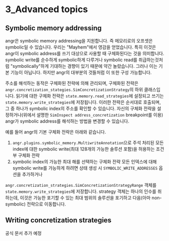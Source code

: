 # 3_Advanced topics

## Symbolic memory addressing

angr은 symbolic memory addressing을 지원합니다. 즉 메모리로의 오프셋은 symbolic일 수 있습니다. 우리는 "Mayhem"에서 영감을 얻었습니다. 특히 이것은 angr이 symbolic address를 쓰기 대상으로 사용할 때 구체화된다는 것을 의미합니다. symbolic write를 순수하게 symbolic하게 다루거나 symbolic read를 취급하는것처럼 "symbolically"하게 기대하는 경향이 있기 때문에 약간 놀랐습니다. 그러나 이는 기본 기능이 아닙니다. 하지만 angr의 대부분의 것들처럼 이 또한 구성 가능합니다.

주소를 해석하는 동작은 구체화된 전략에 의해 관리되며, 구체화된 전략은 `angr.concretization_stategies.SimConcretizationStrategy`의 하위 클래스입니다. 읽기에 대한 구체화 전략은 `state.memory.read_strategies`에 설정되고 쓰기는 `state.memory.write_strategies`에 저장됩니다. 이러한 전략은 순서대로 호출되며, 그 중 하나가 symbolic index의 주소를 확인할 수 있습니다. 자신의 구체화 전략을 설정하거나(위에서 설명한 `SimInspect address_concretization` breakpoint를 이용) angr가 symbolic address를 해석하는 방법을 변경할 수 있습니다.

예를 들어 angr의 기본 구체화 전략은 아래와 같습니다.
1. `angr.plugins.symbolic_memory.MultiwriteAnnotation`으로 주석 처리된 모든 index에 대한 symbolic write(최대 128개의 가능한 솔루션 포함)을 허용하는 조건부 구체화 전략
2. symbolic index의 가능한 최대 해를 선택하는 구체화 전략
모든 인덱스에 대해 symbolic write를 가능하게 하려면 상태 생성 시 `SYMBOLIC_WRITE_ADDRESSES` 옵션을 추가하거나

`angr.concretization_strategies.SimConcretizationStrategyRange` 객체를 `state.memory.write_strategies`에 저장합니다. strategy 객체는 하나의 인수를 취하는데, 이것은 가능한 포기할 수 있는 최대 범위의 솔루션을 포기하고 다음(아마 non-symbolic) 전략으로 이동합니다.

## Writing concretization strategies

공식 문서 추가 예정